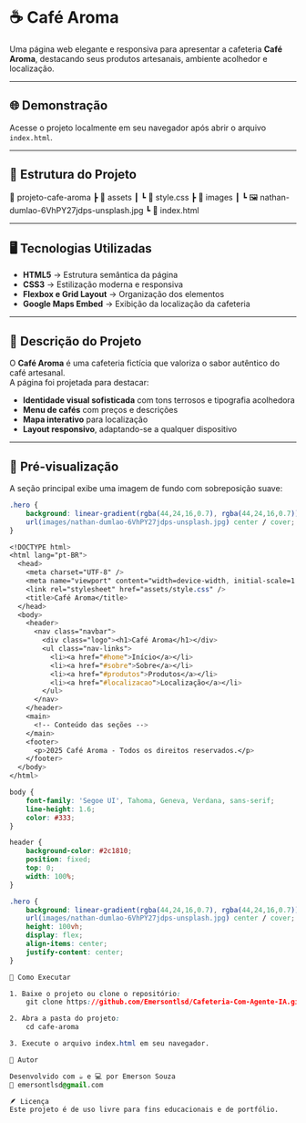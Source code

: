 # ☕ Café Aroma

Uma página web elegante e responsiva para apresentar a cafeteria **Café Aroma**, destacando seus produtos artesanais, ambiente acolhedor e localização.

---

## 🌐 Demonstração

Acesse o projeto localmente em seu navegador após abrir o arquivo `index.html`.

---

## 🧩 Estrutura do Projeto

📂 projeto-cafe-aroma
┣ 📂 assets
┃ ┗ 📜 style.css
┣ 📂 images
┃ ┗ 🖼️ nathan-dumlao-6VhPY27jdps-unsplash.jpg
┗ 📜 index.html


---

## 🖥️ Tecnologias Utilizadas

- **HTML5** → Estrutura semântica da página  
- **CSS3** → Estilização moderna e responsiva  
- **Flexbox e Grid Layout** → Organização dos elementos  
- **Google Maps Embed** → Exibição da localização da cafeteria  

---

## 🧾 Descrição do Projeto

O **Café Aroma** é uma cafeteria fictícia que valoriza o sabor autêntico do café artesanal.  
A página foi projetada para destacar:

- **Identidade visual sofisticada** com tons terrosos e tipografia acolhedora  
- **Menu de cafés** com preços e descrições  
- **Mapa interativo** para localização  
- **Layout responsivo**, adaptando-se a qualquer dispositivo  

---

## 📸 Pré-visualização

A seção principal exibe uma imagem de fundo com sobreposição suave:

```css
.hero {
    background: linear-gradient(rgba(44,24,16,0.7), rgba(44,24,16,0.7)),
    url(images/nathan-dumlao-6VhPY27jdps-unsplash.jpg) center / cover;
}

<!DOCTYPE html>
<html lang="pt-BR">
  <head>
    <meta charset="UTF-8" />
    <meta name="viewport" content="width=device-width, initial-scale=1.0" />
    <link rel="stylesheet" href="assets/style.css" />
    <title>Café Aroma</title>
  </head>
  <body>
    <header>
      <nav class="navbar">
        <div class="logo"><h1>Café Aroma</h1></div>
        <ul class="nav-links">
          <li><a href="#home">Início</a></li>
          <li><a href="#sobre">Sobre</a></li>
          <li><a href="#produtos">Produtos</a></li>
          <li><a href="#localizacao">Localização</a></li>
        </ul>
      </nav>
    </header>
    <main>
      <!-- Conteúdo das seções -->
    </main>
    <footer>
      <p>2025 Café Aroma - Todos os direitos reservados.</p>
    </footer>
  </body>
</html>

body {
    font-family: 'Segoe UI', Tahoma, Geneva, Verdana, sans-serif;
    line-height: 1.6;
    color: #333;
}

header {
    background-color: #2c1810;
    position: fixed;
    top: 0;
    width: 100%;
}

.hero {
    background: linear-gradient(rgba(44,24,16,0.7), rgba(44,24,16,0.7)),
    url(images/nathan-dumlao-6VhPY27jdps-unsplash.jpg) center / cover;
    height: 100vh;
    display: flex;
    align-items: center;
    justify-content: center;
}

🚀 Como Executar

1. Baixe o projeto ou clone o repositório:
    git clone https://github.com/Emersontlsd/Cafeteria-Com-Agente-IA.git

2. Abra a pasta do projeto:
    cd cafe-aroma

3. Execute o arquivo index.html em seu navegador.

📍 Autor

Desenvolvido com ☕ e 💻 por Emerson Souza
📧 emersontlsd@gmail.com

🪶 Licença
Este projeto é de uso livre para fins educacionais e de portfólio.